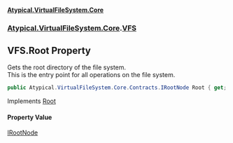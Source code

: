 #### [Atypical.VirtualFileSystem.Core](VirtualFileSystem.md 'VirtualFileSystem')
### [Atypical.VirtualFileSystem.Core](VirtualFileSystem.md#Atypical.VirtualFileSystem.Core 'Atypical.VirtualFileSystem.Core').[VFS](VFS.md 'Atypical.VirtualFileSystem.Core.VFS')

## VFS.Root Property

Gets the root directory of the file system.  
This is the entry point for all operations on the file system.

```csharp
public Atypical.VirtualFileSystem.Core.Contracts.IRootNode Root { get; }
```

Implements [Root](IVirtualFileSystem.Root.md 'Atypical.VirtualFileSystem.Core.Contracts.IVirtualFileSystem.Root')

#### Property Value
[IRootNode](IRootNode.md 'Atypical.VirtualFileSystem.Core.Contracts.IRootNode')